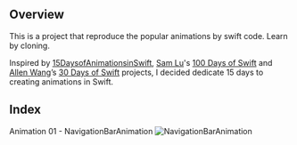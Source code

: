 ## Overview ##

This is a project that reproduce the popular animations by swift code. Learn by cloning.

Inspired by [15DaysofAnimationsinSwift](https://github.com/larrynatalicio/15DaysofAnimationsinSwift), [Sam Lu](https://twitter.com/samvlu)'s [100 Days of Swift](http://samvlu.com/index.html) and [Allen Wang](https://twitter.com/creativewang)’s [30 Days of Swift](https://github.com/allenwong/30DaysofSwift) projects, I decided dedicate 15 days to creating animations in Swift.

## Index ##

Animation 01 - NavigationBarAnimation
![NavigationBarAnimation](NavigationBarAnimation/NavigationBarAnimation.gif)
